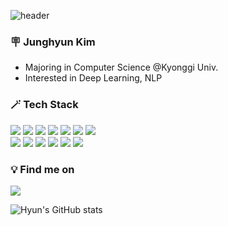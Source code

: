 ![header](https://capsule-render.vercel.app/api?type=slice&color=FFD8D8&height=250&section=header&fontColor=766868&text=Hyun's%20Github&animation=twinkling&fontSize=70)


### 🪧 Junghyun Kim
* Majoring in Computer Science @Kyonggi Univ.
* Interested in Deep Learning, NLP


### 🪄 Tech Stack
<img src="https://img.shields.io/badge/Python-3776AB?style=flat&logo=python&logoColor=white"/>
<img src="https://img.shields.io/badge/C-A8B9CC?style=flat&logo=c&logoColor=white"/>
<img src="https://img.shields.io/badge/Java-007396?style=flat&logo=java&logoColor=white">
<img src="https://img.shields.io/badge/JavaScript-F7DF1E?style=flat&logo=javascript&logoColor=black"/>
<img src="https://img.shields.io/badge/MySQL-7952B3?style=flatlogo=MySQL&logoColor=white"/>
<img src="https://img.shields.io/badge/HTML-E34F26?style=flat&logo=html5&logoColor=white"/> 
<img src="https://img.shields.io/badge/CSS-1572B6?style=flat&logo=css3&logoColor=white"/> 
<br>
<img src="https://img.shields.io/badge/Pytorch-EE4C2C?style=flat&logo=Pytorch&logoColor=white"/>
<img src="https://img.shields.io/badge/Keras-D00000?style=flat&logo=Keras&logoColor=white"/>
<img src="https://img.shields.io/badge/Tensorflow-FF6F00?style=flat&logo=Tensorflow&logoColor=white"/>
<img src="https://img.shields.io/badge/Linux-FCC624?style=flat&logo=Linux&logoColor=white"/>
<img src="https://img.shields.io/badge/Anaconda-44A833?style=flat&logo=anaconda&logoColor=white"/>
<img src="https://img.shields.io/badge/Google Colaboratory-F9AB00?style=flat&logo=googlecolab&logoColor=white"/>


### 💡 Find me on
<img src="https://img.shields.io/badge/Notion-000000?style=flat&logo=Notion&logoColor=white"/>


![Hyun's GitHub stats](https://github-readme-stats.vercel.app/api?username=Jhyunee&show_icons=true&include_all_commits=true&title_color=EA9595&text_color=484848&icon_color=E3B2B2)


<!--
**Jhyunee/Jhyunee** is a ✨ _special_ ✨ repository because its `README.md` (this file) appears on your GitHub profile.
Here are some ideas to get you started:
- 🔭 I’m currently working on ...
- 🌱 I’m currently learning ...
- 👯 I’m looking to collaborate on ...
- 🤔 I’m looking for help with ...
- 💬 Ask me about ...
- 📫 How to reach me: ...
- 😄 Pronouns: ...
- ⚡ Fun fact: ...
-->
